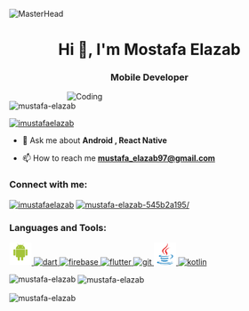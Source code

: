 ![MasterHead](https://1.bp.blogspot.com/-7A4WynwLsMw/XbBpCXG8fHI/AAAAAAAAMt4/uOa1bpLskYgrwGbllhSu2SDj_Mig8SXJQCLcBGAsYHQ/s1600/2000_600px.gif)
<h1 align="center">Hi 👋, I'm Mostafa Elazab</h1>
<h3 align="center">Mobile Developer </h3>
<img align="right" alt="Coding" width="400" src="https://cdn.dribbble.com/users/1162077/screenshots/3848914/programmer.gif">

<p align="left"> <img src="https://komarev.com/ghpvc/?username=mustafa-elazab&label=Profile%20views&color=0e75b6&style=flat" alt="mustafa-elazab" /> </p>

<p align="left"> <a href="https://twitter.com/imustafaelazab" target="blank"><img src="https://img.shields.io/twitter/follow/imustafaelazab?logo=twitter&style=for-the-badge" alt="imustafaelazab" /></a> </p>

- 💬 Ask me about **Android , React Native**

- 📫 How to reach me **mustafa_elazab97@gmail.com**

<h3 align="left">Connect with me:</h3>
<p align="left">
<a href="https://twitter.com/imustafaelazab" target="blank"><img align="center" src="https://raw.githubusercontent.com/rahuldkjain/github-profile-readme-generator/master/src/images/icons/Social/twitter.svg" alt="imustafaelazab" height="30" width="40" /></a>
<a href="https://linkedin.com/in/mustafa-elazab-545b2a195/" target="blank"><img align="center" src="https://raw.githubusercontent.com/rahuldkjain/github-profile-readme-generator/master/src/images/icons/Social/linked-in-alt.svg" alt="mustafa-elazab-545b2a195/" height="30" width="40" /></a>
</p>

<h3 align="left">Languages and Tools:</h3>
<p align="left"> <a href="https://developer.android.com" target="_blank" rel="noreferrer"> <img src="https://raw.githubusercontent.com/devicons/devicon/master/icons/android/android-original-wordmark.svg" alt="android" width="40" height="40"/> </a> <a href="https://dart.dev" target="_blank" rel="noreferrer"> <img src="https://www.vectorlogo.zone/logos/dartlang/dartlang-icon.svg" alt="dart" width="40" height="40"/> </a> <a href="https://firebase.google.com/" target="_blank" rel="noreferrer"> <img src="https://www.vectorlogo.zone/logos/firebase/firebase-icon.svg" alt="firebase" width="40" height="40"/> </a> <a href="https://flutter.dev" target="_blank" rel="noreferrer"> <img src="https://www.vectorlogo.zone/logos/flutterio/flutterio-icon.svg" alt="flutter" width="40" height="40"/> </a> <a href="https://git-scm.com/" target="_blank" rel="noreferrer"> <img src="https://www.vectorlogo.zone/logos/git-scm/git-scm-icon.svg" alt="git" width="40" height="40"/> </a> <a href="https://www.java.com" target="_blank" rel="noreferrer"> <img src="https://raw.githubusercontent.com/devicons/devicon/master/icons/java/java-original.svg" alt="java" width="40" height="40"/> </a> <a href="https://kotlinlang.org" target="_blank" rel="noreferrer"> <img src="https://www.vectorlogo.zone/logos/kotlinlang/kotlinlang-icon.svg" alt="kotlin" width="40" height="40"/> </a> </p>

<p><img align="left" src="https://github-readme-stats.vercel.app/api/top-langs?username=mustafa-elazab&show_icons=true&locale=en&layout=compact" alt="mustafa-elazab" /></p>

<p>&nbsp;<img align="center" src="https://github-readme-stats.vercel.app/api?username=mustafa-elazab&show_icons=true&locale=en" alt="mustafa-elazab" /></p>

<p><img align="center" src="https://github-readme-streak-stats.herokuapp.com/?user=mustafa-elazab&" alt="mustafa-elazab" /></p>

